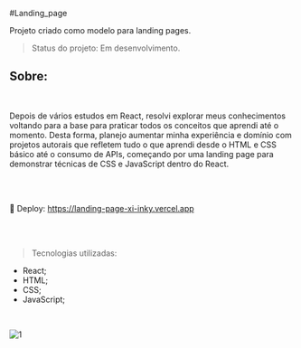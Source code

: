 #Landing_page

Projeto criado como modelo para landing pages.

>Status do projeto: Em desenvolvimento.

<h2>Sobre:</h2> <br>
<p> Depois de vários estudos em React, resolvi explorar meus conhecimentos voltando para a base para praticar todos os conceitos que aprendi até o momento. Desta forma, planejo aumentar minha experiência e domínio com projetos autorais que refletem tudo o que aprendi desde o HTML e CSS básico até o consumo de APIs, começando por uma landing page para demonstrar técnicas de CSS e JavaScript dentro do React. </p>

<br><br>

:rocket: Deploy: https://landing-page-xi-inky.vercel.app

<br><br>

>Tecnologias utilizadas: <br>
* React;
* HTML;
* CSS;
* JavaScript;

<br>

![1](https://user-images.githubusercontent.com/106935216/229680808-e29e564f-7002-4e38-8bd9-bff7b5f9b28a.png)

